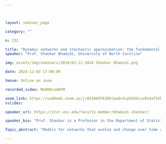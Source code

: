```yaml
---



layout: seminar_page

category: ""

n: 222

title: "Dynamic networks and stochastic approximation: the fundamental role of mathematics "
speaker: "Prof. Shankar Bhamidi, University of North Carolina"

img: assets/img/seminars/2024/03-12-2024 Shankar Bhamidi.png

date: 2024-12-03 17:00:00 

Venue: Online on zoom

recorded_video: Me008vxmDXM

zoom_link: https://us06web.zoom.us/j/83388976389?pwd=XcpO3GhLxsR14a7SVbPx33HQQa1jbt.1 
vslides: 

speaker_url: https://stor.unc.edu/faculty-member/bhamidi-shankar/

speaker_bio: "Prof. Shankar is a Professor in the Department of Statistics and Operations Research. He joined the department in July 2009 after completing a postdoc in the Mathematics Department, at the University of British Columbia, Vancouver. He did his Ph.D. in 2008 at the Department of Statistics, University of California, Berkeley under Professor David Aldous. He worked on stochastic processes, random networks including dynamics on network models and random graphs. He is interested in problems that have originated from some applied branch of science, to which probability can say something fruitful and non-trivial. He tries to find unifying mathematical principles which can be used to solve a variety of problems."

Topic_abstract: "Models for networks that evolve and change over time are ubiquitous in a host of domains including modeling social networks, understanding the evolution of systems in proteomics, the study of the growth and spread of epidemics etc. While there has been tremendous advancement in the empirical exploration of these systems and the corresponding models for such systems, the goal of this talk is, through three different stories describe the importance of math in understanding the emergence of phenomenon in such systems.(i) Understanding the effect and detectability of change point in the evolution of the system dynamics. (ii) The disparity in the behavior of different centrality measures such as degree and page rank centrality for measuring popularity in settings where there are vertices of different types such as majorities and minorities as well as insight analyzing such problems give for at first sight unrelated issues such as sampling rare groups within the network. (iii) Understanding the effect of delay when new individuals entering the system only have a snapshot of the network at an earlier time point to make decisions on whom to connect. The main goal will to be convey unexpected findings in each of these three areas."

---
```

 